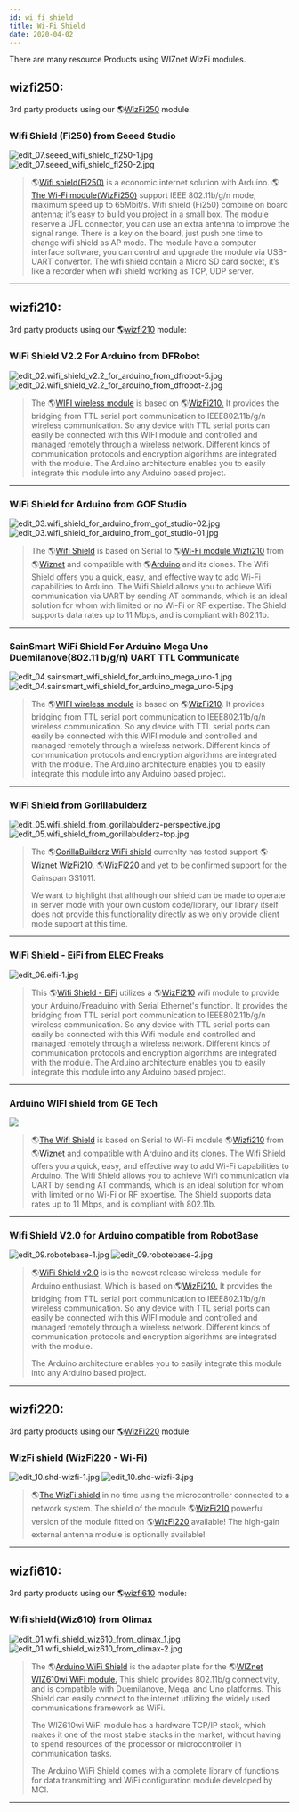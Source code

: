 ```yaml
---
id: wi_fi_shield
title: Wi-Fi Shield
date: 2020-04-02
---
```


There are many resource Products using WIZnet WizFi modules.

## wizfi250:

3rd party products using our 🌎[WizFi250](WizFi250.md)
module:  

### Wifi Shield (Fi250) from Seeed Studio

![edit\_07.seeed\_wifi\_shield\_fi250-1.jpg](/img/var_products/wifi_shield/edit_07.seeed_wifi_shield_fi250-1.jpg)
![edit\_07.seeed\_wifi\_shield\_fi250-2.jpg](/img/var_products/wifi_shield/edit_07.seeed_wifi_shield_fi250-2.jpg)

> 🌎[Wifi
> shield(Fi250)](http://www.seeedstudio.com/depot/Wifi-Shield-Fi250-p-1719.html?cPath=19_20)
> is a economic internet solution with Arduino. 🌎[The Wi-Fi
> module(WizFi250)](WizFi250.md) support IEEE 802.11b/g/n
> mode, maximum speed up to 65Mbit/s. Wifi shield (Fi250) combine on
> board antenna; it’s easy to build you project in a small box. The
> module reserve a UFL connector, you can use an extra antenna to
> improve the signal range. There is a key on the board, just push one
> time to change wifi shield as AP mode. The module have a computer
> interface software, you can control and upgrade the module via
> USB-UART convertor. The wifi shield contain a Micro SD card socket,
> it’s like a recorder when wifi shield working as TCP, UDP server.

-----
## wizfi210:

3rd party products using our
🌎[wizfi210](http://wiznet.co.kr/sub_modules/en/product/Product_Detail.asp?cate1=5&cate2=43&cate3=0&pid=1132)
module:  

### WiFi Shield V2.2 For Arduino from DFRobot

![edit\_02.wifi\_shield\_v2.2\_for\_arduino\_from\_dfrobot-5.jpg](/img/var_products/wifi_shield/edit_02.wifi_shield_v2.2_for_arduino_from_dfrobot-5.jpg)
![edit\_02.wifi\_shield\_v2.2\_for\_arduino\_from\_dfrobot-2.jpg](/img/var_products/wifi_shield/edit_02.wifi_shield_v2.2_for_arduino_from_dfrobot-2.jpg)

> The 🌎[WIFI wireless
> module](http://www.dfrobot.com/index.php?route=product/product&product_id=548#.UzzQSpaweUm)
> is based on
> 🌎[WizFi210.](http://wiznet.co.kr/sub_modules/en/product/Product_Detail.asp?cate1=5&cate2=43&cate3=0&pid=1132)
> It provides the bridging from TTL serial port communication to
> IEEE802.11b/g/n wireless communication. So any device with TTL serial
> ports can easily be connected with this WIFI module and controlled and
> managed remotely through a wireless network. Different kinds of
> communication protocols and encryption algorithms are integrated with
> the module. The Arduino architecture enables you to easily integrate
> this module into any Arduino based project.

-----

### WiFi Shield for Arduino from GOF Studio

![edit\_03.wifi\_shield\_for\_arduino\_from\_gof\_studio-02.jpg](/img/var_products/wifi_shield/edit_03.wifi_shield_for_arduino_from_gof_studio-02.jpg)
![edit\_03.wifi\_shield\_for\_arduino\_from\_gof\_studio-01.jpg](/img/var_products/wifi_shield/edit_03.wifi_shield_for_arduino_from_gof_studio-01.jpg)

> The 🌎[Wifi
> Shield](http://www.geekonfire.com/index.php?main_page=product_info&cPath=7_48&products_id=83&zenid=t0m9tqgkchfqumt47bh2rcp163)
> is based on Serial to 🌎[Wi-Fi module
> Wizfi210](http://wiznet.co.kr/sub_modules/en/product/Product_Detail.asp?cate1=5&cate2=43&cate3=0&pid=1132)
> from 🌎[Wiznet](http://wiznet.co.kr/Sub_Modules/en/) and compatible with
> 🌎[Arduino](http://arduino.cc/) and its clones. The Wifi Shield offers
> you a quick, easy, and effective way to add Wi-Fi capabilities to
> Arduino. The Wifi Shield allows you to achieve Wifi communication via
> UART by sending AT commands, which is an ideal solution for whom with
> limited or no Wi-Fi or RF expertise. The Shield supports data rates up
> to 11 Mbps, and is compliant with 802.11b.

-----
### SainSmart WiFi Shield For Arduino Mega Uno Duemilanove(802.11 b/g/n) UART TTL Communicate

![edit\_04.sainsmart\_wifi\_shield\_for\_arduino\_mega\_uno-1.jpg](/img/var_products/wifi_shield/edit_04.sainsmart_wifi_shield_for_arduino_mega_uno-1.jpg)
![edit\_04.sainsmart\_wifi\_shield\_for\_arduino\_mega\_uno-5.jpg](/img/var_products/wifi_shield/edit_04.sainsmart_wifi_shield_for_arduino_mega_uno-5.jpg)

> The 🌎[WIFI wireless
> module](http://www.sainsmart.com/sainsmart-wifi-shield-802-11b-g-for-arduino-mega-uno-duemilanove.html)
> is based on
> 🌎[WizFi210](http://wiznet.co.kr/sub_modules/en/product/Product_Detail.asp?cate1=5&cate2=43&cate3=0&pid=1132).
> It provides bridging from TTL serial port communication to
> IEEE802.11b/g/n wireless communication. So any device with TTL serial
> ports can easily be connected with this WIFI module and controlled and
> managed remotely through a wireless network. Different kinds of
> communication protocols and encryption algorithms are integrated with
> the module. The Arduino architecture enables you to easily integrate
> this module into any Arduino based project.

-----

### WiFi Shield from Gorillabulderz

![edit\_05.wifi\_shield\_from\_gorillabulderz-perspective.jpg](/img/var_products/wifi_shield/edit_05.wifi_shield_from_gorillabulderz-perspective.jpg)
![edit\_05.wifi\_shield\_from\_gorillabulderz-top.jpg](/img/var_products/wifi_shield/edit_05.wifi_shield_from_gorillabulderz-top.jpg)

> The 🌎[GorillaBuilderz WiFi
> shield](https://www.gorilladistribution.com.au/product/wifishield/)
> currenlty has tested support 🌎[Wiznet
> WizFi210](http://wiznet.co.kr/sub_modules/en/product/Product_Detail.asp?cate1=5&cate2=43&cate3=0&pid=1132),
> 🌎[WizFi220](http://wiznet.co.kr/sub_modules/en/product/Product_Detail.asp?cate1=5&cate2=43&cate3=0&pid=1134)
> and yet to be confirmed support for the Gainspan GS1011.
> 
> We want to highlight that although our shield can be made to operate
> in server mode with your own custom code/library, our library itself
> does not provide this functionality directly as we only provide client
> mode support at this time.

-----
### WiFi Shield - EiFi from ELEC Freaks

![edit\_06.eifi-1.jpg](/img/var_products/wifi_shield/edit_06.eifi-1.jpg)

> This 🌎[Wifi Shield -
> EiFi](http://www.elecfreaks.com/store/wifi-shield-eifi-p-500.html)
> utilizes a
> 🌎[WizFi210](http://wiznet.co.kr/sub_modules/en/product/Product_Detail.asp?cate1=5&cate2=43&cate3=0&pid=1132)
> wifi module to provide your Arduino/Freaduino with Serial Ethernet's
> function. It provides the bridging from TTL serial port communication
> to IEEE802.11b/g/n wireless communication. So any device with TTL
> serial ports can easily be connected with this Wifi module and
> controlled and managed remotely through a wireless network. Different
> kinds of communication protocols and encryption algorithms are
> integrated with the module. The Arduino architecture enables you to
> easily integrate this module into any Arduino based project.

-----

### Arduino WIFI shield from GE Tech

![](/img/var_products/wifi_shield/edit_08.getech.jpg)

> 🌎[The Wifi
> Shield](http://www.geeetech.com/wiki/index.php/Arduino_WIFI_shield) is
> based on Serial to Wi-Fi module
> 🌎[Wizfi210](http://wiznet.co.kr/sub_modules/en/product/Product_Detail.asp?cate1=5&cate2=43&cate3=0&pid=1132)
> from 🌎[Wiznet](http://wiznet.co.kr/sub_modules/en/) and compatible with
> Arduino and its clones. The Wifi Shield offers you a quick, easy, and
> effective way to add Wi-Fi capabilities to Arduino. The Wifi Shield
> allows you to achieve Wifi communication via UART by sending AT
> commands, which is an ideal solution for whom with limited or no Wi-Fi
> or RF expertise. The Shield supports data rates up to 11 Mbps, and is
> compliant with 802.11b.

-----

### Wifi Shield V2.0 for Arduino compatible from RobotBase

![edit\_09.robotebase-1.jpg](/img/var_products/wifi_shield/edit_09.robotebase-1.jpg)
![edit\_09.robotebase-2.jpg](/img/var_products/wifi_shield/edit_09.robotebase-2.jpg)

> 🌎[WiFi Shield
> v2.0](http://robotbase.en.alibaba.com/product/1263925434-210608942/Wifi_Shield_V2_0_for_Arduino_compatible.html)
> is is the newest release wireless module for Arduino enthusiast. Which
> is based on
> 🌎[WizFi210.](http://wiznet.co.kr/sub_modules/en/product/Product_Detail.asp?cate1=5&cate2=43&cate3=0&pid=1132)
> It provides the bridging from TTL serial port communication to
> IEEE802.11b/g/n wireless communication. So any device with TTL serial
> ports can easily be connected with this WIFI module and controlled and
> managed remotely through a wireless network. Different kinds of
> communication protocols and encryption algorithms are integrated with
> the module.
> 
> The Arduino architecture enables you to easily integrate this module
> into any Arduino based project.

-----
## wizfi220:

3rd party products using our
🌎[WizFi220](http://wiznet.co.kr/sub_modules/en/product/Product_Detail.asp?cate1=5&cate2=43&cate3=0&pid=1134)
module:  

### WizFi shield (WizFi220 - Wi-Fi)

![edit\_10.shd-wizfi-1.jpg](/img/var_products/wifi_shield/edit_10.shd-wizfi-1.jpg)
![edit\_10.shd-wizfi-3.jpg](/img/var_products/wifi_shield/edit_10.shd-wizfi-3.jpg)

> 🌎[The WizFi
> shield](http://shop.tavir.hu/product_info.php/fedpanelshield-wizfi-shield-wizfi220-wifi-p-100)
> in no time using the microcontroller connected to a network system.
> The shield of the module
> 🌎[WizFi210](http://wiznet.co.kr/sub_modules/en/product/Product_Detail.asp?cate1=5&cate2=43&cate3=0&pid=1132)
> powerful version of the module fitted on
> 🌎[WizFi220](http://wiznet.co.kr/sub_modules/en/product/Product_Detail.asp?cate1=5&cate2=43&cate3=0&pid=1134)
> available\! The high-gain external antenna module is optionally
> available\!

-----

## wizfi610:

3rd party products using our
🌎[wizfi610](http://wiznet.co.kr/sub_modules/en/product/Product_Detail.asp?cate1=5&cate2=43&cate3=0&pid=1055)
module:  

### Wifi shield(Wiz610) from Olimax

![edit\_01.wifi\_shield\_wiz610\_from\_olimax\_1.jpg](/img/var_products/wifi_shield/edit_01.wifi_shield_wiz610_from_olimax_1.jpg)
![edit\_01.wifi\_shield\_wiz610\_from\_olimax-2.jpg](/img/var_products/wifi_shield/edit_01.wifi_shield_wiz610_from_olimax-2.jpg)

> The 🌎[Arduino WiFi
> Shield](http://www.olimex.cl/product_info.php?products_id=768&product__name=Arduino_WiFi_Shield_%28WIZ610%29&language=en)
> is the adapter plate for the 🌎[WIZnet WIZ610wi WiFi
> module.](http://wiznet.co.kr/sub_modules/en/product/Product_Detail.asp?cate1=5&cate2=43&cate3=0&pid=1020)
> This shield provides 802.11b/g connectivity, and is compatible with
> Duemilanove, Mega, and Uno platforms. This Shield can easily connect
> to the internet utilizing the widely used communications framework as
> WiFi.
> 
> The WIZ610wi WiFi module has a hardware TCP/IP stack, which makes it
> one of the most stable stacks in the market, without having to spend
> resources of the processor or microcontroller in communication tasks.
> 
> The Arduino WiFi Shield comes with a complete library of functions for
> data transmitting and WiFi configuration module developed by MCI.

-----
